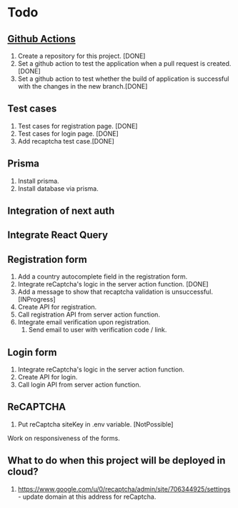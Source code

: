 # Todo

## [Github Actions](https://www.youtube.com/watch?v=r-iLBNaCTDk)

1. Create a repository for this project. [DONE]
2. Set a github action to test the application when a pull request is created.[DONE]
3. Set a github action to test whether the build of application is successful with the changes in the new branch.[DONE]

## Test cases

1. Test cases for registration page. [DONE]
2. Test cases for login page. [DONE]
3. Add recaptcha test case.[DONE]

## Prisma

1. Install prisma.
2. Install database via prisma.

## Integration of next auth

## Integrate React Query

## Registration form

1. Add a country autocomplete field in the registration form.
2. Integrate reCaptcha's logic in the server action function. [DONE]
3. Add a message to show that recaptcha validation is unsuccessful. [INProgress]
4. Create API for registration.
5. Call registration API from server action function.
6. Integrate email verification upon registration.
   1. Send email to user with verification code / link.

## Login form

1. Integrate reCaptcha's logic in the server action function.
2. Create API for login.
3. Call login API from server action function.

## ReCAPTCHA

1. Put reCaptcha siteKey in .env variable. [NotPossible]

Work on responsiveness of the forms.

## What to do when this project will be deployed in cloud?

1. <https://www.google.com/u/0/recaptcha/admin/site/706344925/settings> - update domain at this address for reCaptcha.
